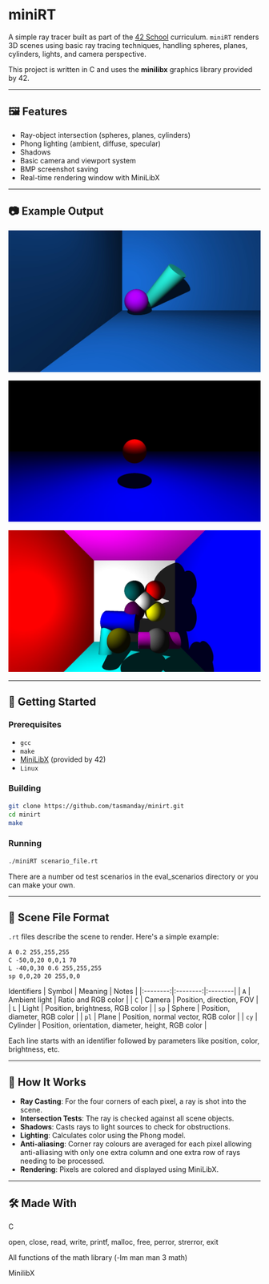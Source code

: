 # miniRT

A simple ray tracer built as part of the [42 School]([https://42.fr/en/homepage/](https://www.42adel.org.au/)) curriculum. `miniRT` renders 3D scenes using basic ray tracing techniques, handling spheres, planes, cylinders, lights, and camera perspective.

This project is written in C and uses the **minilibx** graphics library provided by 42.

---

## 🖼️ Features

- Ray-object intersection (spheres, planes, cylinders)
- Phong lighting (ambient, diffuse, specular)
- Shadows
- Basic camera and viewport system
- BMP screenshot saving
- Real-time rendering window with MiniLibX

---

## 📷 Example Output

![Rendered_Scene_1](images/img_1.jpg)

![Rendered_Scene_2](images/img_2.jpg)

![Rendered_Scene_3](images/img_3.jpg)

---

## 🚀 Getting Started

### Prerequisites

- `gcc`
- `make`
- [MiniLibX](https://harm-smits.github.io/42docs/libs/minilibx) (provided by 42)
- `Linux`

### Building

```bash
git clone https://github.com/tasmanday/minirt.git
cd minirt
make
```

### Running

```bash
./miniRT scenario_file.rt
```
There are a number od test scenarios in the eval_scenarios directory or you can make your own.

---

## 📄 Scene File Format

`.rt` files describe the scene to render. Here's a simple example:

```
A 0.2 255,255,255
C -50,0,20 0,0,1 70
L -40,0,30 0.6 255,255,255
sp 0,0,20 20 255,0,0
```

Identifiers
| Symbol | Meaning | Notes |
|:--------:|:--------:|:--------|
| `A` |	Ambient light | Ratio and RGB color |
| `C` | Camera | Position, direction, FOV |
| `L` | Light | Position, brightness, RGB color |
| `sp` | Sphere | Position, diameter, RGB color |
| `pl` | Plane | Position, normal vector, RGB color |
| `cy` | Cylinder | Position, orientation, diameter, height, RGB color |

Each line starts with an identifier followed by parameters like position, color, brightness, etc.

---

## 🧠 How It Works

- **Ray Casting**: For the four corners of each pixel, a ray is shot into the scene.
- **Intersection Tests**: The ray is checked against all scene objects.
- **Shadows**: Casts rays to light sources to check for obstructions.
- **Lighting**: Calculates color using the Phong model.
- **Anti-aliasing**: Corner ray colours are averaged for each pixel allowing anti-alliasing with only one extra column and one extra row of rays needing to be processed.
- **Rendering**: Pixels are colored and displayed using MiniLibX.

---

## 🛠️ Made With

C

open, close, read, write, printf, malloc, free, perror, strerror, exit

All functions of the math library (-lm man man 3 math)

MinilibX